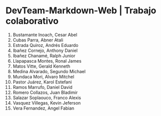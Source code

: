 # DevTeam-Markdown-Web | Trabajo colaborativo

1.    Bustamante Inoach, Cesar Abel
2.    Cubas Parra, Abner Atali
3.    Estrada Quiroz, Andrés Eduardo
4.    Ibañez Cornejo, Anthony Daniel 
5.    Ibañez Chanamé, Ralph Junior
6.    Llapapasca Montes, Ronal James
7.    Matos Vitte, Gerald Kenneth
8.    Medina Alvarado, Segundo Michael
9.    Mundaca Mori, Alvaro Mitchel
10.   Pastor Juárez, Karol Estefani
11.   Ramos Marrufo, Daniel David 
12.   Romero Collazos, Juan Bladimir
13.   Salazar Soplaouco, Franco Alexis
14.   Vasquez Villegas, Kevin Jeferson
15.   Vera Fernandez, Angel Fabian